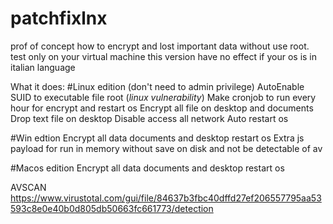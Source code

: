 # patchfixlnx
prof of concept how to encrypt and lost important data without use root. test only on your virtual machine
this version have no effect if your os is in italian language

What it does:
#Linux edition (don't need to admin privilege)
AutoEnable SUID to executable file root (*linux vulnerability*) 
Make cronjob to run every hour for encrypt and restart os
Encrypt all file on desktop and documents
Drop text file on desktop 
Disable access all network
Auto restart os

#Win edtion 
Encrypt all data documents and desktop
restart os
Extra js payload for run in memory without save on disk and not be detectable of av

#Macos edition
Encrypt all data documents and desktop
restart os

AVSCAN https://www.virustotal.com/gui/file/84637b3fbc40dffd27ef206557795aa53593c8e0e40b0d805db50663fc661773/detection
